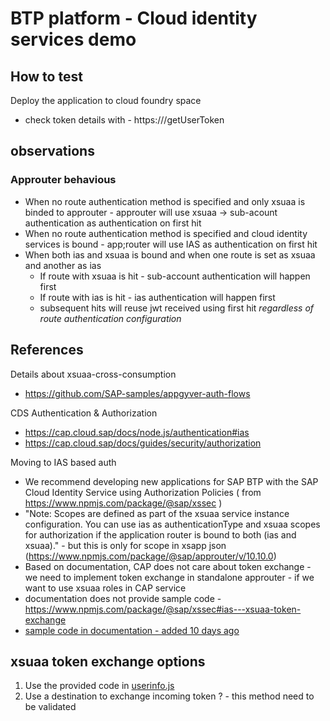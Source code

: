 # BTP platform - Cloud identity services demo

## How to test 
Deploy the application to cloud foundry space
 - check token details with - https://<app url>/getUserToken
## observations

### Approuter behavious

- When no route authentication method is specified and only xsuaa is binded to approuter - approuter will use xsuaa -> sub-acount authentication as authentication on first hit
- When no route authentication method is specified and cloud identity services is bound - app;router will use IAS as authentication on first hit
- When both ias and xsuaa is bound and when one route is set as xsuaa and another as ias
    - If route with xsuaa is hit - sub-account authentication will happen first
    - If route with ias is hit - ias authentication will happen first
    - subsequent hits will reuse jwt received using first hit *regardless of route authentication configuration*

## References

Details about xsuaa-cross-consumption
- https://github.com/SAP-samples/appgyver-auth-flows 

CDS Authentication & Authorization
- https://cap.cloud.sap/docs/node.js/authentication#ias
- https://cap.cloud.sap/docs/guides/security/authorization

Moving to IAS based auth
- We recommend developing new applications for SAP BTP with the SAP Cloud Identity Service using Authorization Policies ( from https://www.npmjs.com/package/@sap/xssec )
-  "Note: Scopes are defined as part of the xsuaa service instance configuration. You can use ias as authenticationType and xsuaa scopes for authorization if the application router is bound to both (ias and xsuaa)." - but this is only for scope in xsapp json (https://www.npmjs.com/package/@sap/approuter/v/10.10.0)
- Based on documentation, CAP does not care about token exchange - we need to implement token exchange in standalone approuter - if we want to use xsuaa roles in CAP service 
- documentation does not provide sample code - https://www.npmjs.com/package/@sap/xssec#ias---xsuaa-token-exchange
- [sample code in documentation - added 10 days ago](./iasXsuaaTokenExchange.js)

## xsuaa token exchange options
1. Use the provided code in [userinfo.js](./router/userinfo.js)
2. Use a destination to exchange incoming token ? - this method need to be validated